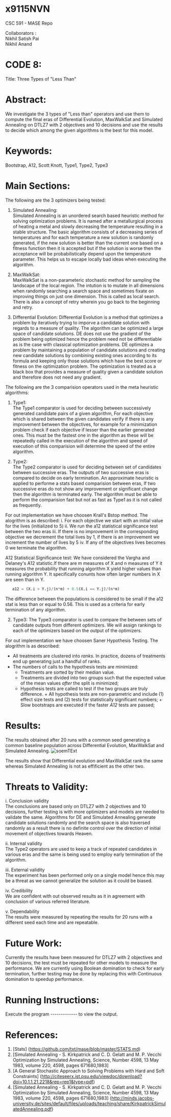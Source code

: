 # x9115NVN
CSC 591 - MASE Repo

Collaborators :   
Nikhil Satish Pai   
Nikhil Anand  

# CODE 8:   
Title: Three Types of "Less Than" 

# Abstract:   
We investigate the 3 types of "Less than" operators and use them to compute the final eras of Differential Evolution, MaxWalkSat and Simulated Annealing on DTLZ7 with 2 objectives and 10 decisions and use the results to decide which among the given algorithms is the best for this model.

# Keywords:  
Bootstrap, A12, Scott Knott, Type1, Type2, Type3

# Main Sections:   
The following are the 3 optimizers being tested:    
1. Simulated Annealing:  
   Simulated Annealing is an unordered search based heuristic method for solving optimization problems. It is named after a metallurgical process of heating a metal and slowly decreasing the temperature resulting in a stable structure.
   The basic algorithm consists of a decreasing series of temperatures and for each temperature a new solution is randomly generated, if the new solution is better than the current one based on a fitness function then it is accepted but if the solution is worse then the acceptance will be probabilistically depend upon the temperature parameter. This helps us to escape locally bad ideas when executing the algorithm.

2. MaxWalkSat:   
   MaxWalkSat is a non-parameteric stochastic method for sampling the landscape of the local region. The intution is to mutate in all dimensions when randomly searching a search space and sometimes fixate on improving things on just one dimension. This is called as local search.
  There is also a concept of retry wherein you go back to the beginning and retry.

3. Differential Evolution: 
   Differential Evolution is a method that optimizes a problem by iteratively trying to imporve a candidate solution with regards to a measure of quality. The algorithm can be optimized a large space of candidate solutions. DE does not use the gradient of the problem being optimized hence the problem need not be differentiable as is the case with classical optimization problems.
   DE optimizes a problem by maintaining a population of candidate solutions and creating new candidate solutions by combining existing ones according to its formula and keeping only those solutions which have the best score or fitness on the optimization problem. The optimization is treated as a black box that provides a measure of quality given a candidate solution and therefore does not need any gradient.
   
The following are the 3 comparision operators used in the meta heuristic algorithms:   
1. Type1:     
   The Type1 comparator is used for deciding between successively generated candidate pairs of a given algorithm, For each objective which is shared between the given candidates verify if there is any improvement between the objectives, for example for a minimization problem check if each objective if lesser than the earlier generated ones. 
   This must be the fastest one in the algorithm as these will be repeatedly called in the execution of the algorithm and speed of execution of this comparision will determine the speed of the entire algorithm.

2. Type2:         
   The Type2 comparator is used for deciding between set of candidates between successive eras. The outputs of two successive eras is compared to decide on early termination. An approximate heuristic is applied to performe a stats based comparision between eras, If two successive eras do not show any improvement or significant change then the algorithm is terminated early. The algorithm must be able to perform the comparision fast but not as fast as Type1 as it is not called as frequently.

  For out implementation we have choosen Krall's Bstop method. The alogrithm is as described:
    i. For each objective we start with an initial value for the lives (initialized to 5)
   ii. We run the a12 statistical significance test between the two eras
  iii. If there is no improvement in the corresponding objective we decrement the total lives by 1, if there is an improvement we increment the        number of lives by 5
   iv. If any of the objectives lives becomes 0 we terminate the algorithm.
   
   A12 Statistical Significance test:
       We have considered the Vargha and Delaney's A12 statistic.If there are m measures of X and n measures of Y it measures the probability that running algorithm X yield higher values than running algorithm Y. It specifically conunts how often larger numbers in X are seen than in Y.
```python
   a12 = (X.i > Y.j)/(n*m) + 0.5(X.i == Y.j)/(n*m) 
```
   The difference between the populations is considered to be small if the a12 stat is less than or equal to 0.56. This is used as a criteria for early termination of any algorithm.


2. Type3:
   The Type3 comparator is used to compare the between sets of candidate outputs from different optimizers. We will assign rankings to each of the optimizers based on the output of the optimizers.
    
  For out implementation we have choosen Saner Hypothesis Testing. The alogrithm is as described:    
+ All treatments are clustered into _ranks_. In practice, dozens
  of treatments end up generating just a handful of ranks.
+ The numbers of calls to the hypothesis tests are minimized:
    + Treatments are sorted by their median value.
    + Treatments are divided into two groups such that the
      expected value of the mean values _after_ the split is minimized;
    + Hypothesis tests are called to test if the two groups are truly difference.
          + All hypothesis tests are non-parametric and include (1) effect size tests
            and (2) tests for statistically significant numbers;
          + Slow bootstraps are executed  if the faster _A12_ tests are passed;
 


# Results:  
  The results obtained after 20 runs with a common seed generating a common baseline population across Differential Evolution, MaxWalkSat and Simulated Annealing.
![soemTExt](./ima/CODE8_Results.png)


The results show that Differential evolution and MaxWalkSat rank the same whereas Simulated Annealing is not as effificient as the other two.

# Threats to Validity:   
   i. Conclusion validity      
      The conclusions are based only on DTLZ7 with 2 objectives and 10 decisions, further testing is with more optimizers and models are needed       to validate the same.
      Algorithms for DE and Simulated Annealing generate candidate solutions randomly and the search space is also traversed randomly as a result there is no definite control over the direction of initial movement of objectives towards Heaven. 

  ii. Internal validity     
     The Type2 operators are used to keep a track of repeated candidates in various eras and the same is being used to employ early termination of the algorithm.

 iii. External validity            
      The experiment has been performed only on a single model hence this may be a threat as we cannot generalize the solution as it could be biased.

  iv. Credibility               
      We are confident with out observed results as it in agreement  with conclusion of various referred literature.
 
   v. Dependability              
      The results were measured by repeating the results for 20 runs with a different seed each time and are repeatable.

# Future Work:    

  Currently the results have been measured for DTLZ7 with 2 objectives and 10 decisions, the test must be repeated for other models to measure the performance. 
  We are currently using Boolean domination to check for early termination, further testing may be done by replacing this with Continuous domination to speedup performance.
  
# Running Instructions:    
  Execute the program ------------- to view the output.     


# References:     
1. [Stats] (https://github.com/txt/mase/blob/master/STATS.md)
2. [Simulated Annealing - S. Kirkpatrick and C. D. Gelatt and M. P. Vecchi Optimization by Simulated Annealing, Science, Number 4598, 13 May 1983, volume 220, 4598, pages 671680,1983] 
3. [A General Stochastic Approach to Solving Problems with Hard and Soft Constraints] (http://citeseerx.ist.psu.edu/viewdoc/download?doi=10.1.1.21.2218&rep=rep1&type=pdf)
4. [Simulated Annealing - S. Kirkpatrick and C. D. Gelatt and M. P. Vecchi Optimization by Simulated Annealing, Science, Number 4598, 13 May 1983, volume 220, 4598, pages 671680,1983] (http://minds.jacobs-university.de/sites/default/files/uploads/teaching/share/KirkpatrickSimulatedAnnealing.pdf)
